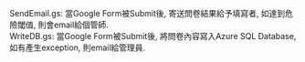 SendEmail.gs: 當Google Form被Submit後, 寄送問卷結果給予填寫者, 如達到危險閾值, 則會email給個管師.</br>
WriteDB.gs: 當Google Form被Submit後, 將問卷內容寫入Azure SQL Database, 如有產生exception, 則email給管理員.
